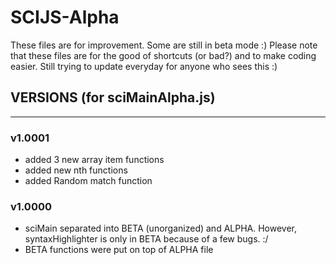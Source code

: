 # SCIJS-Alpha
These files are for improvement. Some are still in beta mode :)
Please note that these files are for the good of shortcuts (or bad?) and to make coding easier.
Still trying to update everyday for anyone who sees this :)

## VERSIONS (for sciMainAlpha.js)
---
### v1.0001
- added 3 new array item functions
- added new nth functions
- added Random match function

### v1.0000
- sciMain separated into BETA (unorganized) and ALPHA. However, syntaxHighlighter is only in BETA because of a few bugs. :/
- BETA functions were put on top of ALPHA file
